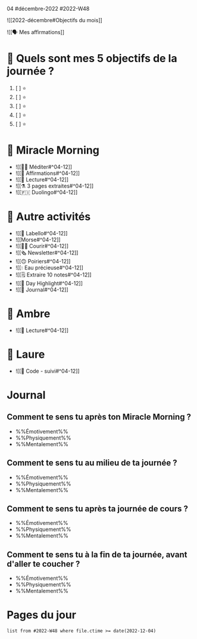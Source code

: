 04 #décembre-2022 #2022-W48

![[2022-décembre#Objectifs du mois]]

![[🗣️ Mes affirmations]]
# 🎯 Quels sont mes 5 objectifs de la journée ?
1. [ ] ⭐ 
2. [ ] ⭐ 
3. [ ] ⭐ 
4. [ ] ⭐ 
5. [ ] ⭐ 

# 🌅 Miracle Morning
- ![[🧘‍♂️ Méditer#^04-12]]
- ![[💬 Affirmations#^04-12]]
- ![[📗 Lecture#^04-12]]
- ![[⚗️ 3 pages extraites#^04-12]]
- ![[🇫🇮 Duolingo#^04-12]]
# 🔁 Autre activités
- ![[💄 Labello#^04-12]]
- ![[Morse#^04-12]]
- ![[🏃‍♂️ Courir#^04-12]]
- ![[🗞️ Newsletter#^04-12]]
- ![[🙃 Poiriers#^04-12]]
- ![[💧 Eau précieuse#^04-12]]
- ![[🗒️ Extraire 10 notes#^04-12]]
- ![[🔆 Day Highlight#^04-12]]
- ![[📅 Journal#^04-12]]
# 💞 Ambre
- ![[📖 Lecture#^04-12]]
# 🚨 Laure
- ![[🚨 Code - suivi#^04-12]]

# Journal
## Comment te sens tu après ton Miracle Morning ?
- %%Émotivement%%
- %%Physiquement%%
- %%Mentalement%%
## Comment te sens tu au milieu de ta journée ?
- %%Émotivement%%
- %%Physiquement%%
- %%Mentalement%%
## Comment te sens tu après ta journée de cours ?
- %%Émotivement%%
- %%Physiquement%%
- %%Mentalement%%
## Comment te sens tu à la fin de ta journée, avant d'aller te coucher ?
- %%Émotivement%%
- %%Physiquement%%
- %%Mentalement%%

# Pages du jour
```dataview
list from #2022-W48 where file.ctime >= date(2022-12-04)
```